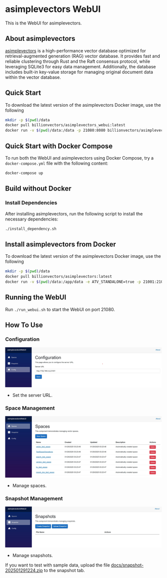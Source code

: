 # asimplevectors WebUI

This is the WebUI for asimplevectors.

## About asimplevectors

[asimplevectors](https://docs.asimplevectors.com/) is a high-performance vector database optimized for retrieval-augmented generation (RAG) vector database. It provides fast and reliable clustering through Rust and the Raft consensus protocol, while leveraging SQLite3 for easy data management. Additionally, the database includes built-in key-value storage for managing original document data within the vector database.

## Quick Start
To download the latest version of the asimplevectors Docker image, use the following
```bash
mkdir -p $(pwd)/data
docker pull billionvectors/asimplevectors_webui:latest
docker run -v $(pwd)/data:/data -p 21080:8080 billionvectors/asimplevectors_webui:latest
```

## Quick Start with Docker Compose
To run both the WebUI and asimplevectors using Docker Compose, try a `docker-compose.yml` file with the following content:
```bash
docker-compose up
```

## Build without Docker

### Install Dependencies

After installing asimplevectors, run the following script to install the necessary dependencies:

```bash
./install_dependency.sh
```

## Install asimplevectors from Docker
To download the latest version of the asimplevectors Docker image, use the following
```bash
mkdir -p $(pwd)/data
docker pull billionvectors/asimplevectors:latest
docker run -v $(pwd)/data:/app/data -e ATV_STANDALONE=true -p 21001:21001 -p 21002:21002 billionvectors/asimplevectors:latest
```

## Running the WebUI

Run `./run_webui.sh` to start the WebUI on port 21080.

## How To Use

### Configuration

![Configuration](docs/config.jpg)
- Set the server URL.

### Space Management

![Space Management](docs/spaces.jpg)
- Manage spaces.

### Snapshot Management

![Snapshot Management](docs/snapshot.jpg)
- Manage snapshots.

If you want to test with sample data, upload the file [docs/snapshot-202501291224.zip](docs/snapshot-202501291224.zip) to the snapshot tab.

